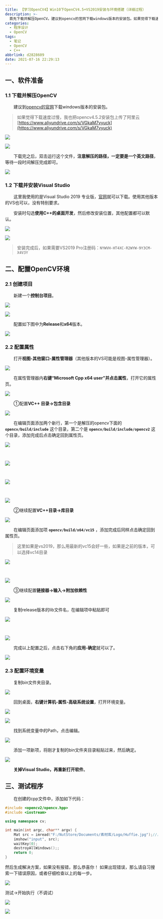 ```yaml
---
title: 【学习OpenCV4】Win10下OpenCV4.5+VS2019安装与环境搭建（详细过程）
description: >-
  首先下载并解压OpenCV。建议到opencv的官网下载windows版本的安装包。如果觉得下载速度过慢，我也把opencv4.5.2安装包上传了阿里云https://www.aliyundrive.com/s/VGkaM7vyuck 注意解压的路径，一定要是一个英文路径
categories:
  - 程序设计
  - OpenCV
tags:
  - 笔记
  - OpenCV
  - C++
abbrlink: d2828609
date: 2021-07-16 22:29:13
---
```


## 一、软件准备

### 1.1 下载并解压OpenCV
&emsp;&emsp;建议到[opencv的官网](https://opencv.org/)下载windows版本的安装包。
>如果觉得下载速度过慢，我也把opencv4.5.2安装包上传了阿里云
>[https://www.aliyundrive.com/s/VGkaM7vyuck](https://www.aliyundrive.com/s/VGkaM7vyuck)



![](https://img.mahaofei.com/img/202112231843882-opencv-notes1-1.png)



![](https://img.mahaofei.com/img/202112231843681-opencv-notes1-2.png)



&emsp;&emsp;下载完之后，双击运行这个文件，**注意解压的路径，一定要是一个英文路径**，等待一段时间解压完成即可。

![](https://img.mahaofei.com/img/202112231844664-opencv-notes1-3.png)




### 1.2 下载并安装Visual Studio
&emsp;&emsp;这里我使用的是Visual Studio 2019 专业版，[官网](https://visualstudio.microsoft.com/zh-hans/vs/)就可以下载。使用其他版本的VS也可以，没有特别要求。

&emsp;&emsp;安装时勾选**使用C++的桌面开发**，然后修改安装位置，其他配置都可以默认。

![](https://img.mahaofei.com/img/202112231844878-opencv-notes1-4.png)



![](https://img.mahaofei.com/img/202112231844934-opencv-notes1-5.png)



>安装完成后，如果需要VS2019 Pro注册码：`NYWVH-HT4XC-R2WYW-9Y3CM-X4V3Y`

## 二、配置OpenCV环境
### 2.1 创建项目
&emsp;&emsp;新建一个**控制台项目**。

![](https://img.mahaofei.com/img/202112231845061-opencv-notes1-6.png)



![](https://img.mahaofei.com/img/202112231845142-opencv-notes1-7.png)



&emsp;&emsp;配置如下图中为**Release**和**x64**版本。

![](https://img.mahaofei.com/img/202112231846358-opencv-notes1-8.png)



### 2.2 配置属性
&emsp;&emsp;打开**视图-其他窗口-属性管理器**（其他版本的VS可能是视图-属性管理器）。

![](https://img.mahaofei.com/img/202112231846533-opencv-notes1-9.png)



&emsp;&emsp;在属性管理器内**右键“Microsoft Cpp x64 user”并点击属性**，打开它的属性页。

![](https://img.mahaofei.com/img/202112231846979-opencv-notes1-10.png)



&emsp;&emsp;①配置**VC++ 目录->包含目录**

![](https://img.mahaofei.com/img/202112231847544-opencv-notes1-11.png)



&emsp;&emsp;在编辑页面添加两个新行，第一个是解压的opencv下面的  **`opencv/build/include`**  这个目录，第二个是  **`opencv/build/include/opencv2`**  这个目录，添加完成后点击确定回到属性页。

![](https://img.mahaofei.com/img/202112231847282-opencv-notes1-12.png)

&emsp;&emsp;

![](https://img.mahaofei.com/img/202112231847556-opencv-notes1-13.png)

&emsp;&emsp;

![](https://img.mahaofei.com/img/202112231848108-opencv-notes1-14.png)

&emsp;&emsp;

![](https://img.mahaofei.com/img/202112231848973-opencv-notes1-15.png)

&emsp;&emsp;②继续配置**VC++目录->库目录**

![](https://img.mahaofei.com/img/202112231849542-opencv-notes1-16.png)

&emsp;&emsp;在编辑页面添加项  **`opencv/build/x64/vc15`**  ，添加完成后同样点击确定回到属性页。

>这里如果是vs2019，那么用最新的vc15会好一些，如果是之前的版本，可以选择vc14目录

![](https://img.mahaofei.com/img/202112231849165-opencv-notes1-17.png)



&emsp;&emsp;

![](https://img.mahaofei.com/img/202112231850283-opencv-ontes1-18.png)



&emsp;&emsp;③继续配置**链接器->输入->附加依赖性**

![](https://img.mahaofei.com/img/202112231850837-opencv-notes1-19.png)

&emsp;&emsp;复制release版本的lib文件名，在编辑项中粘贴即可

![](https://img.mahaofei.com/img/202112231851269-opencv-notes1-20.png)

&emsp;&emsp;

![](https://img.mahaofei.com/img/202112231851586-opencv-notes1-21.png)

&emsp;&emsp;完成以上配置之后，点击右下角的**应用-确定**就可以了。

![](https://img.mahaofei.com/img/202112231851285-opencv-notes1-22.png)

### 2.3 配置环境变量
&emsp;&emsp;复制bin文件夹目录。

![](https://img.mahaofei.com/img/202112231852406-opencv-notes1-23.png)

&emsp;&emsp;回到桌面，**右键计算机-属性-高级系统设置**，打开环境变量。

![](https://img.mahaofei.com/img/202112231852254-opencv-notes1-24.png)



![](https://img.mahaofei.com/img/202112231852926-opencv-notes1-25.png)



&emsp;&emsp;找到系统变量中的Path，点击编辑。

![](https://img.mahaofei.com/img/202112231853801-opencv-notes1-26.png)

&emsp;&emsp;添加一项新项，将刚才复制的bin文件夹目录粘贴过来，然后确定。

![](https://img.mahaofei.com/img/202112231853227-opencv-notes1-27.png)

&emsp;&emsp;**关掉Visual Studio，再重新打开软件**。

## 三、测试程序
&emsp;&emsp;在创建的cpp文件中，添加如下代码：
```cpp
#include <opencv2/opencv.hpp>
#include <iostream>

using namespace cv;

int main(int argc, char** argv) {
	Mat src = imread("F:/NutStore/Documents/素材库/Logo/Huffie.jpg");//自己找一张图片
	imshow("input", src);
	waitKey(0);
	destroyAllWindows();;
	return 0;
}
```
然后生成解决方案，如果没有报错，那么恭喜你！	如果出现错误，那么请自习搜索一下错误原因，或者仔细检查以上的每一步。

![](https://img.mahaofei.com/img/202112231854239-opencv-notes1-28.png)



测试->开始执行（不调试）

![](https://img.mahaofei.com/img/202112231854619-opencv-notes1-29.png)

![](https://img.mahaofei.com/img/202112231854767-opencv-notes1-30.png)

&emsp;&emsp;